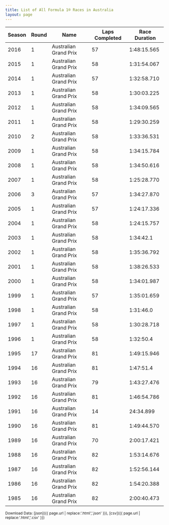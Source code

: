 ```yaml
---
title: List of All Formula 1® Races in Australia
layout: page
---
```


| Season | Round | Name | Laps Completed | Race Duration |
|--|--|--|--|--|
| 2016 | 1 | Australian Grand Prix | 57 | 1:48:15.565 |
| 2015 | 1 | Australian Grand Prix | 58 | 1:31:54.067 |
| 2014 | 1 | Australian Grand Prix | 57 | 1:32:58.710 |
| 2013 | 1 | Australian Grand Prix | 58 | 1:30:03.225 |
| 2012 | 1 | Australian Grand Prix | 58 | 1:34:09.565 |
| 2011 | 1 | Australian Grand Prix | 58 | 1:29:30.259 |
| 2010 | 2 | Australian Grand Prix | 58 | 1:33:36.531 |
| 2009 | 1 | Australian Grand Prix | 58 | 1:34:15.784 |
| 2008 | 1 | Australian Grand Prix | 58 | 1:34:50.616 |
| 2007 | 1 | Australian Grand Prix | 58 | 1:25:28.770 |
| 2006 | 3 | Australian Grand Prix | 57 | 1:34:27.870 |
| 2005 | 1 | Australian Grand Prix | 57 | 1:24:17.336 |
| 2004 | 1 | Australian Grand Prix | 58 | 1:24:15.757 |
| 2003 | 1 | Australian Grand Prix | 58 | 1:34:42.1 |
| 2002 | 1 | Australian Grand Prix | 58 | 1:35:36.792 |
| 2001 | 1 | Australian Grand Prix | 58 | 1:38:26.533 |
| 2000 | 1 | Australian Grand Prix | 58 | 1:34:01.987 |
| 1999 | 1 | Australian Grand Prix | 57 | 1:35:01.659 |
| 1998 | 1 | Australian Grand Prix | 58 | 1:31:46.0 |
| 1997 | 1 | Australian Grand Prix | 58 | 1:30:28.718 |
| 1996 | 1 | Australian Grand Prix | 58 | 1:32:50.4 |
| 1995 | 17 | Australian Grand Prix | 81 | 1:49:15.946 |
| 1994 | 16 | Australian Grand Prix | 81 | 1:47:51.4 |
| 1993 | 16 | Australian Grand Prix | 79 | 1:43:27.476 |
| 1992 | 16 | Australian Grand Prix | 81 | 1:46:54.786 |
| 1991 | 16 | Australian Grand Prix | 14 | 24:34.899 |
| 1990 | 16 | Australian Grand Prix | 81 | 1:49:44.570 |
| 1989 | 16 | Australian Grand Prix | 70 | 2:00:17.421 |
| 1988 | 16 | Australian Grand Prix | 82 | 1:53:14.676 |
| 1987 | 16 | Australian Grand Prix | 82 | 1:52:56.144 |
| 1986 | 16 | Australian Grand Prix | 82 | 1:54:20.388 |
| 1985 | 16 | Australian Grand Prix | 82 | 2:00:40.473 |

<small>Download Data: [json]({{ page.url | replace:'.html','.json' }}), [csv]({{ page.url | replace:'.html','.csv' }})</small>
